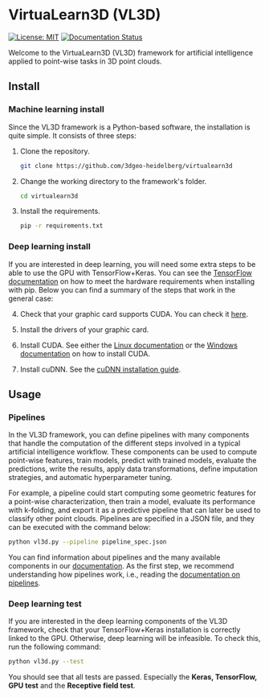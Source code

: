 # VirtuaLearn3D (VL3D)

[![License: MIT](https://img.shields.io/badge/License-MIT-yellow.svg)](https://opensource.org/licenses/MIT)
[![Documentation Status](https://readthedocs.org/projects/virtualearn3d/badge/?version=latest)](https://virtualearn3d.readthedocs.io/en/latest/?badge=latest)


Welcome to the VirtuaLearn3D (VL3D) framework for artificial intelligence
applied to point-wise tasks in 3D point clouds.


## Install

### Machine learning install

Since the VL3D framework is a Python-based software, the installation is quite
simple. It consists of three steps:


1. Clone the repository.

    ```bash
    git clone https://github.com/3dgeo-heidelberg/virtualearn3d
    ```

2. Change the working directory to the framework's folder.
 
    ```bash
    cd virtualearn3d
    ```

3. Install the requirements.

    ```bash
    pip -r requirements.txt
    ```

### Deep learning install

If you are interested in deep learning, you will need some extra steps
to be able to use the GPU with TensorFlow+Keras. You can see the
[TensorFlow documentation](https://www.tensorflow.org/install/pip)
on how to meet the hardware requirements when installing with
pip. Below you can find a summary of the steps that work in the general case:

4. Check that your graphic card supports CUDA. You can check it 
    [here](https://developer.nvidia.com/cuda-gpus).
 
5. Install the drivers of your graphic card.

6. Install CUDA. See either the
[Linux documentation](https://docs.nvidia.com/cuda/cuda-installation-guide-linux/contents.html)
or the
[Windows documentation](https://docs.nvidia.com/cuda/cuda-installation-guide-microsoft-windows/index.html)
on how to install CUDA.

7. Install cuDNN. See the
[cuDNN installation guide](https://docs.nvidia.com/deeplearning/cudnn/install-guide/index.html).





## Usage


### Pipelines

In the VL3D framework, you can define pipelines with many components that
handle the computation of the different steps involved in a typical artificial
intelligence workflow. These components can be used to compute point-wise
features, train models, predict with trained models, evaluate the predictions,
write the results, apply data transformations, define imputation strategies,
and automatic hyperparameter tuning.

For example, a pipeline could start computing some
geometric features for a point-wise characterization, then train a model,
evaluate its performance with k-folding, and export it as a predictive
pipeline that can later be used to classify other point clouds. Pipelines
are specified in a JSON file, and they can be executed with the command below:


```bash
python vl3d.py --pipeline pipeline_spec.json
```

You can find information about pipelines and the many available components
in our [documentation](). As the first step, we recommend understanding how pipelines
work, i.e., reading the
[documentation on pipelines]().





### Deep learning test

If you are interested in the deep learning components of the VL3D framework,
check that your TensorFlow+Keras installation is correctly linked
to the GPU. Otherwise, deep learning will be infeasible. To check this,
run the following command:



```bash
python vl3d.py --test
```

You should see that all tests are passed. Especially the
**Keras, TensorFlow, GPU test** and the **Receptive field test**.
